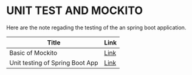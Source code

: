 # UNIT TEST AND MOCKITO #

Here are the note regading the testing of the an spring boot application. 

Title | Link
---------|----------
 Basic of Mockito | [Link](https://github.com/harsh3105/Spring-boot-unit-testing-cheatsheet/blob/master/BasicOfMockito.md) 
 Unit testing of Spring Boot App | [Link](https://github.com/harsh3105/Spring-boot-unit-testing-cheatsheet/blob/master/Unit%20Testing%20of%20SpringApp.md)